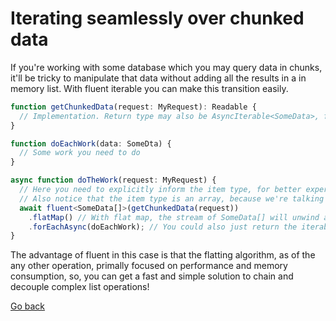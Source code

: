 # Iterating seamlessly over chunked data

If you're working with some database which you may query data in chunks, it'll be tricky to manipulate that data without adding all the results in a in memory list. With fluent iterable you can make this transition easily.

```ts
function getChunkedData(request: MyRequest): Readable {
  // Implementation. Return type may also be AsyncIterable<SomeData>, for a better typing, as Readable implements de AsyncIterable interface
}

function doEachWork(data: SomeDta) {
  // Some work you need to do
}

async function doTheWork(request: MyRequest) {
  // Here you need to explicitly inform the item type, for better experience, because Readable have a item of type any
  // Also notice that the item type is an array, because we're talking about a strem of chunked data
  await fluent<SomeData[]>(getChunkedData(request))
    .flatMap() // With flat map, the stream of SomeData[] will unwind and be transformed in a stream of SomeData
    .forEachAsync(doEachWork); // You could also just return the iterable without resolve it and del with the data somewhere else, for decoupling purpose
}
```

The advantage of fluent in this case is that the flatting algorithm, as of the any other operation, primally focused on performance and memory consumption, so, you can get a fast and simple solution to chain and decouple complex list operations!

[Go back](README.md)
